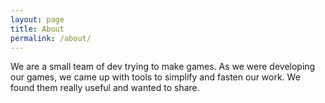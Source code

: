 ```yaml
---
layout: page
title: About
permalink: /about/
---
```


We are a small team of dev trying to make games. As we were developing our games, we came up with tools to simplify and fasten our work. We found them really useful and wanted to share.